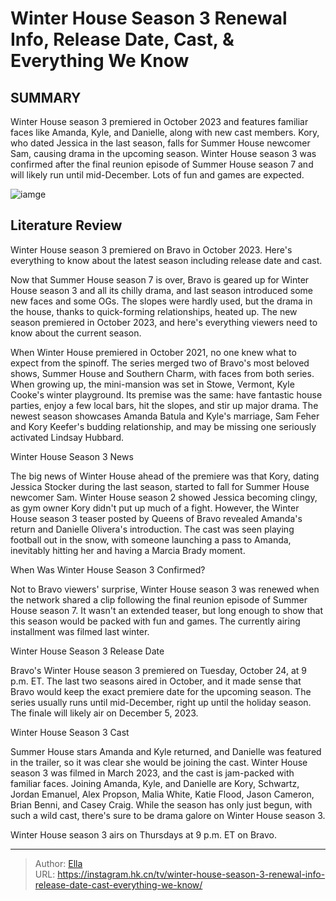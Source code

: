 # Winter House Season 3 Renewal Info, Release Date, Cast, &amp; Everything We Know


## SUMMARY 



  Winter House season 3 premiered in October 2023 and features familiar faces like Amanda, Kyle, and Danielle, along with new cast members.   Kory, who dated Jessica in the last season, falls for Summer House newcomer Sam, causing drama in the upcoming season.   Winter House season 3 was confirmed after the final reunion episode of Summer House season 7 and will likely run until mid-December. Lots of fun and games are expected.  

![iamge](https://static1.srcdn.com/wordpress/wp-content/uploads/2023/06/130623_sr_rtv_08jpg.jpg)

## Literature Review
Winter House season 3 premiered on Bravo in October 2023. Here&#39;s everything to know about the latest season including release date and cast.




Now that Summer House season 7 is over, Bravo is geared up for Winter House season 3 and all its chilly drama, and last season introduced some new faces and some OGs. The slopes were hardly used, but the drama in the house, thanks to quick-forming relationships, heated up. The new season premiered in October 2023, and here&#39;s everything viewers need to know about the current season.




When Winter House premiered in October 2021, no one knew what to expect from the spinoff. The series merged two of Bravo&#39;s most beloved shows, Summer House and Southern Charm, with faces from both series. When growing up, the mini-mansion was set in Stowe, Vermont, Kyle Cooke&#39;s winter playground. Its premise was the same: have fantastic house parties, enjoy a few local bars, hit the slopes, and stir up major drama. The newest season showcases Amanda Batula and Kyle&#39;s marriage, Sam Feher and Kory Keefer&#39;s budding relationship, and may be missing one seriously activated Lindsay Hubbard.


 Winter House Season 3 News 

 

The big news of Winter House ahead of the premiere was that Kory, dating Jessica Stocker during the last season, started to fall for Summer House newcomer Sam. Winter House season 2 showed Jessica becoming clingy, as gym owner Kory didn&#39;t put up much of a fight. However, the Winter House season 3 teaser posted by Queens of Bravo revealed Amanda&#39;s return and Danielle Olivera&#39;s introduction. The cast was seen playing football out in the snow, with someone launching a pass to Amanda, inevitably hitting her and having a Marcia Brady moment.






 When Was Winter House Season 3 Confirmed? 
          

Not to Bravo viewers&#39; surprise, Winter House season 3 was renewed when the network shared a clip following the final reunion episode of Summer House season 7. It wasn&#39;t an extended teaser, but long enough to show that this season would be packed with fun and games. The currently airing installment was filmed last winter.



 Winter House Season 3 Release Date 
          

Bravo&#39;s Winter House season 3 premiered on Tuesday, October 24, at 9 p.m. ET. The last two seasons aired in October, and it made sense that Bravo would keep the exact premiere date for the upcoming season. The series usually runs until mid-December, right up until the holiday season. The finale will likely air on December 5, 2023.






 Winter House Season 3 Cast 
          

Summer House stars Amanda and Kyle returned, and Danielle was featured in the trailer, so it was clear she would be joining the cast. Winter House season 3 was filmed in March 2023, and the cast is jam-packed with familiar faces. Joining Amanda, Kyle, and Danielle are Kory, Schwartz, Jordan Emanuel, Alex Propson, Malia White, Katie Flood, Jason Cameron, Brian Benni, and Casey Craig. While the season has only just begun, with such a wild cast, there&#39;s sure to be drama galore on Winter House season 3.



Winter House season 3 airs on Thursdays at 9 p.m. ET on Bravo.






---

> Author: [Ella](https://instagram.hk.cn/)  
> URL: https://instagram.hk.cn/tv/winter-house-season-3-renewal-info-release-date-cast-everything-we-know/  

